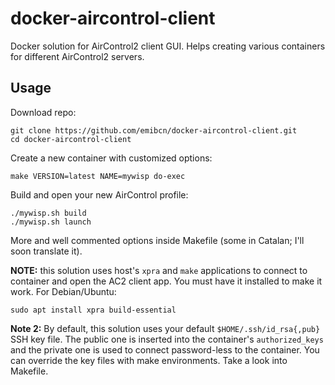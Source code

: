 # docker-aircontrol-client
Docker solution for AirControl2 client GUI. Helps creating various containers for different AirControl2 servers.

## Usage
Download repo:
```
git clone https://github.com/emibcn/docker-aircontrol-client.git
cd docker-aircontrol-client
```

Create a new container with customized options:
```
make VERSION=latest NAME=mywisp do-exec
```

Build and open your new AirControl profile:
```
./mywisp.sh build
./mywisp.sh launch
```

More and well commented options inside Makefile (some in Catalan; I'll soon translate it).

**NOTE:** this solution uses host's `xpra` and `make` applications to connect to container and open the AC2 client app. You must have it installed to make it work. For Debian/Ubuntu:
```
sudo apt install xpra build-essential
```

**Note 2:** By default, this solution uses your default `$HOME/.ssh/id_rsa{,pub}` SSH key file. The public one is inserted into the container's `authorized_keys` and the private one is used to connect password-less to the container. You can override the key files with make environments. Take a look into Makefile.
